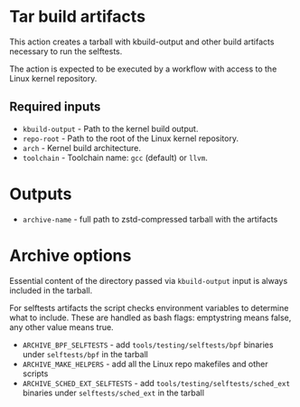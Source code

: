 # Tar build artifacts

This action creates a tarball with kbuild-output and other build
artifacts necessary to run the selftests.

The action is expected to be executed by a workflow with access to the
Linux kernel repository.

## Required inputs

* `kbuild-output` - Path to the kernel build output.
* `repo-root` - Path to the root of the Linux kernel repository.
* `arch` - Kernel build architecture.
* `toolchain` - Toolchain name: `gcc` (default) or `llvm`.

# Outputs

* `archive-name` - full path to zstd-compressed tarball with the artifacts

# Archive options

Essential content of the directory passed via `kbuild-output` input is
always included in the tarball.

For selftests artifacts the script checks environment variables to
determine what to include. These are handled as bash flags:
emptystring means false, any other value means true.

* `ARCHIVE_BPF_SELFTESTS` - add `tools/testing/selftests/bpf` binaries
  under `selftests/bpf` in the tarball
* `ARCHIVE_MAKE_HELPERS` - add all the Linux repo makefiles and other
  scripts
* `ARCHIVE_SCHED_EXT_SELFTESTS` - add
  `tools/testing/selftests/sched_ext` binaries under
  `selftests/sched_ext` in the tarball



